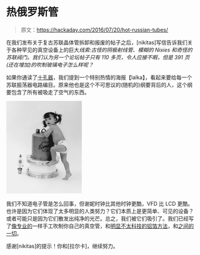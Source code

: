 # 热俄罗斯管

> 原文：<https://hackaday.com/2016/07/20/hot-russian-tubes/>

在我们发布关于复古苏联晶体管拆卸和报废的帖子之后，[nikitas]写信告诉我们关于各种罕见的真空设备上的巨大*线索:古怪的阴极射线管、模糊的 Nixies 和奇怪的苏联阀门。我们认为另一个论坛帖子只有 110 多页，令人应接不暇，但是 391 页(还在增加)的吹制玻璃电子怎么样呢？*

如果你通读了[十孔器](http://hackaday.com/2016/07/18/russian-decapping-madness/)，我们提到一个特别热情的海报【lalka】，看起来要给每一个苏联振荡器电路编目。原来他也是这个不可思议的(随机的)纲要背后的人，这个纲要包含了所有被吸走了空气的东西。

[![10483333](img/3892151b0561d3b570a69b6a2729e71e.png)](https://hackaday.com/wp-content/uploads/2016/07/10483333.jpg)

我们不知道电子管是怎么回事，但谢妮时钟比其他时钟更酷，VFD 比 LCD 更酷。也许是因为它们体现了太多明显的人类努力？它们本质上是更简单、可见的设备？或者可能只是因为它们散发出纯净的光芒。总之，我们被它们吸引了。我们已经写了[像专业的](http://hackaday.com/2014/11/21/artisanal-vacuum-tubes-hackaday-shows-you-how/)一样手工吹制你自己的真空管，和[明显不太科技的铝箔方法](http://hackaday.com/2016/01/09/building-triodes-with-blinker-fluid/)，和[之间的一切](http://hackaday.com/2016/05/04/home-brew-vacuum-tubes-are-easier-than-you-think/)。

感谢[nikitas]的提示！你和[拉尔卡]，继续努力。